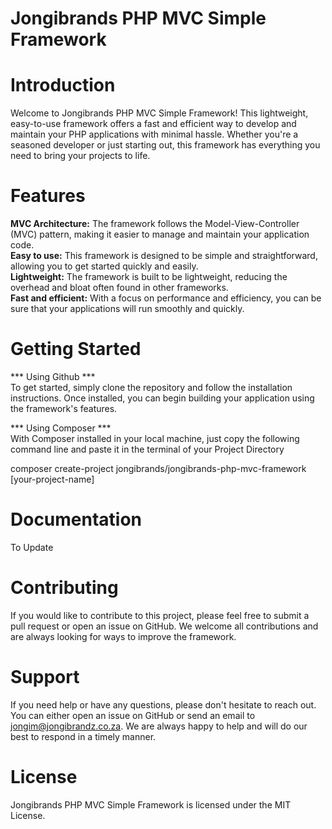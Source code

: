 # Jongibrands PHP MVC Simple Framework
# Introduction
Welcome to Jongibrands PHP MVC Simple Framework! This lightweight, easy-to-use framework offers a fast and efficient way to develop and maintain your PHP applications with minimal hassle. Whether you're a seasoned developer or just starting out, this framework has everything you need to bring your projects to life.

# Features
**MVC Architecture:** The framework follows the Model-View-Controller (MVC) pattern, making it easier to manage and maintain your application code. <br>
**Easy to use:** This framework is designed to be simple and straightforward, allowing you to get started quickly and easily. <br>
**Lightweight:** The framework is built to be lightweight, reducing the overhead and bloat often found in other frameworks. <br>
**Fast and efficient:** With a focus on performance and efficiency, you can be sure that your applications will run smoothly and quickly. <br>

# Getting Started
*** Using Github *** <br>
To get started, simply clone the repository and follow the installation instructions. Once installed, you can begin building your application using the framework's features. <br>

*** Using Composer *** <br>
With Composer installed in your local machine, just copy the following command line and paste it in the terminal of your Project Directory <br>

composer create-project jongibrands/jongibrands-php-mvc-framework [your-project-name]

# Documentation <br>
To Update

# Contributing <br>
If you would like to contribute to this project, please feel free to submit a pull request or open an issue on GitHub. We welcome all contributions and are always looking for ways to improve the framework. <br>

# Support <br>
If you need help or have any questions, please don't hesitate to reach out. You can either open an issue on GitHub or send an email to jongim@jongibrandz.co.za. We are always happy to help and will do our best to respond in a timely manner. <br>

# License
Jongibrands PHP MVC Simple Framework is licensed under the MIT License.
